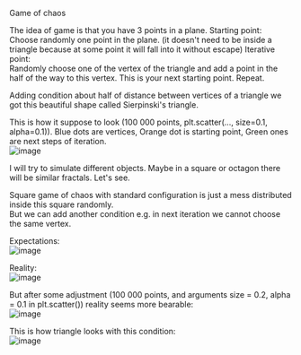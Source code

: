 Game of chaos 

The idea of game is that you have 3 points in a plane.
Starting point:  
Choose randomly one point in the plane. (it doesn't need to be inside a triangle because at some point it will fall into it without escape)
Iterative point:  
Randomly choose one of the vertex of the triangle and add a point in the half of the way to this vertex. This is your next starting point.
Repeat.

Adding condition about half of distance between vertices of a triangle we got this beautiful shape called Sierpinski's triangle.

This is how it suppose to look (100 000 points, plt.scatter(..., size=0.1, alpha=0.1)). Blue dots are vertices, Orange dot is starting point, Green ones are next steps of iteration.  
![image](https://user-images.githubusercontent.com/26064347/111077763-9adc1a00-84f2-11eb-840d-ce61ebffa6bd.png)


I will try to simulate different objects. Maybe in a square or octagon there will be similar fractals. Let's see.

Square game of chaos with standard configuration is just a mess distributed inside this square randomly.  
But we can add another condition e.g. in next iteration we cannot choose the same vertex.

Expectations:  
![image](https://user-images.githubusercontent.com/26064347/111076695-a842d580-84ed-11eb-8003-767889932aa4.png)

Reality:  
![image](https://user-images.githubusercontent.com/26064347/111076702-ad078980-84ed-11eb-8b58-e467cc1da545.png)


But after some adjustment (100 000 points, and arguments size = 0.2, alpha = 0.1 in plt.scatter()) reality seems more bearable:  
![image](https://user-images.githubusercontent.com/26064347/111077214-ff49aa00-84ef-11eb-8f04-d6e52df4b8af.png)

This is how triangle looks with this condition:  
![image](https://user-images.githubusercontent.com/26064347/111077460-294f9c00-84f1-11eb-8ae1-b83d878b00a6.png)

